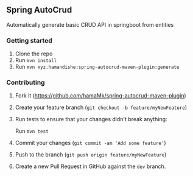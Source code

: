 ## Spring AutoCrud 
Automatically generate basic CRUD API in springboot from entities


### Getting started
1. Clone the repo
2. Run ```mvn install```
3. Run ```mvn xyz.hamandishe:spring-autocrud-maven-plugin:generate```

### Contributing
1. Fork it (<https://github.com/hamaMk/spring-autocrud-maven-plugin>)
2. Create your feature branch (`git checkout -b feature/myNewFeature`)

3. Run tests to ensure that your changes didn't break anything:

    Run ```mvn test```

4. Commit your changes (`git commit -am 'Add some feature'`)
5. Push to the branch (`git push origin feature/myNewFeature`)
6. Create a new Pull Request in GitHub against the `dev` branch.
